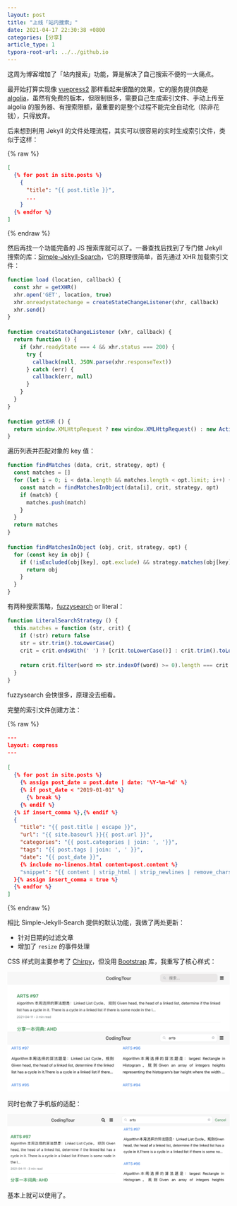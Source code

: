 ```yaml
---
layout: post
title: "上线「站内搜索」"
date: 2021-04-17 22:30:38 +0800
categories: [分享]
article_type: 1
typora-root-url: ../../github.io
---
```


这周为博客增加了「站内搜索」功能，算是解决了自己搜索不便的一大痛点。

最开始打算实现像 [vuepress2](https://vuepress2.netlify.app/) 那样看起来很酷的效果，它的服务提供商是 [algolia](https://www.algolia.com/)，虽然有免费的版本，但限制很多，需要自己生成索引文件、手动上传至 algolia 的服务器、有搜索限额，最重要的是整个过程不能完全自动化（除非花钱），只得放弃。

后来想到利用 Jekyll 的文件处理流程，其实可以很容易的实时生成索引文件，类似于这样：

{% raw %}

```json
[
  {% for post in site.posts %}
    {
      "title": "{{ post.title }}",
      ...
    }
  {% endfor %}
]
```

{% endraw %}

然后再找一个功能完备的 JS 搜索库就可以了。一番查找后找到了专门做 Jekyll 搜索的库：[Simple-Jekyll-Search](https://github.com/christian-fei/Simple-Jekyll-Search)，它的原理很简单，首先通过 XHR 加载索引文件：

```javascript
function load (location, callback) {
  const xhr = getXHR()
  xhr.open('GET', location, true)
  xhr.onreadystatechange = createStateChangeListener(xhr, callback)
  xhr.send()
}

function createStateChangeListener (xhr, callback) {
  return function () {
    if (xhr.readyState === 4 && xhr.status === 200) {
      try {
        callback(null, JSON.parse(xhr.responseText))
      } catch (err) {
        callback(err, null)
      }
    }
  }
}

function getXHR () {
  return window.XMLHttpRequest ? new window.XMLHttpRequest() : new ActiveXObject('Microsoft.XMLHTTP')
}
```

遍历列表并匹配对象的 key 值：

```javascript
function findMatches (data, crit, strategy, opt) {
  const matches = []
  for (let i = 0; i < data.length && matches.length < opt.limit; i++) {
    const match = findMatchesInObject(data[i], crit, strategy, opt)
    if (match) {
      matches.push(match)
    }
  }
  return matches
}

function findMatchesInObject (obj, crit, strategy, opt) {
  for (const key in obj) {
    if (!isExcluded(obj[key], opt.exclude) && strategy.matches(obj[key], crit)) {
      return obj
    }
  }
}
```

有两种搜索策略，[fuzzysearch](https://github.com/bevacqua/fuzzysearch) or literal：

```javascript
function LiteralSearchStrategy () {
  this.matches = function (str, crit) {
    if (!str) return false
    str = str.trim().toLowerCase()
    crit = crit.endsWith(' ') ? [crit.toLowerCase()] : crit.trim().toLowerCase().split(' ')

    return crit.filter(word => str.indexOf(word) >= 0).length === crit.length
  }
}
```

fuzzysearch 会快很多，原理没去细看。

完整的索引文件创建方法：

{% raw %}

```json
---
layout: compress
---

[
  {% for post in site.posts %}
    {% assign post_date = post.date | date: '%Y-%m-%d' %}
    {% if post_date < "2019-01-01" %}
      {% break %}
    {% endif %}
  {% if insert_comma %},{% endif %}
  {
    "title": "{{ post.title | escape }}",
    "url": "{{ site.baseurl }}{{ post.url }}",
    "categories": "{{ post.categories | join: ', '}}",
    "tags": "{{ post.tags | join: ', ' }}",
    "date": "{{ post_date }}",
    {% include no-linenos.html content=post.content %}
    "snippet": "{{ content | strip_html | strip_newlines | remove_chars | escape | replace: '&quot;', '' | replace: '&amp;', '' | replace: '&nbsp;', '' | replace: '\', '\\\\' }}"
  }{% assign insert_comma = true %}
  {% endfor %}
]
```

{% endraw %}

相比 Simple-Jekyll-Search 提供的默认功能，我做了两处更新：

- 针对日期的过滤文章
- 增加了 `resize` 的事件处理

CSS 样式则主要参考了 [Chirpy](https://github.com/cotes2020/jekyll-theme-chirpy)，但没用 [Bootstrap](https://getbootstrap.com/) 库，我重写了核心样式：

![](/assets/img/articles-search-1.png)

同时也做了手机版的适配：

![](/assets/img/articles-search-2.png)

基本上就可以使用了。

